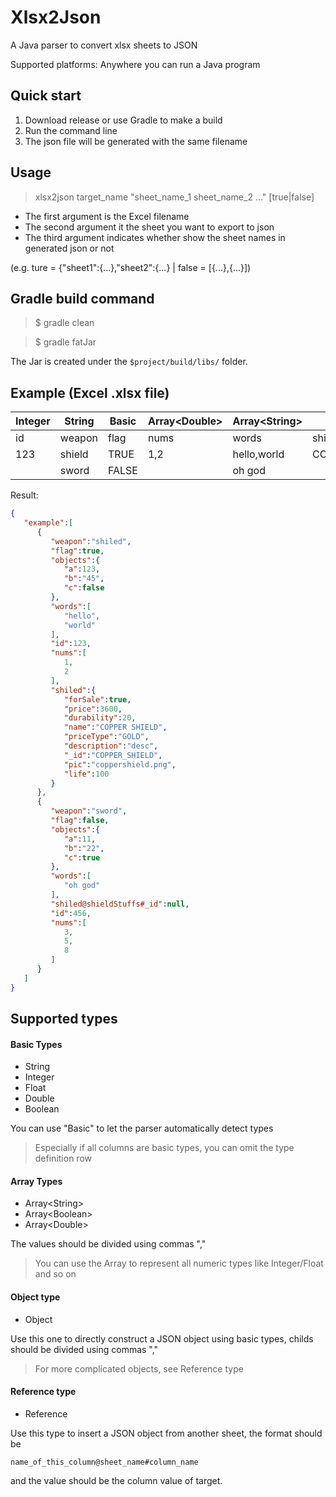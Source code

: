 # Xlsx2Json
A Java parser to convert xlsx sheets to JSON

Supported platforms: Anywhere you can run a Java program

## Quick start
1. Download release or use Gradle to make a build 
2. Run the command line
3. The json file will be generated with the same filename

## Usage

> xlsx2json target_name "sheet_name_1 sheet_name_2 ..." [true|false]

* The first argument is the Excel filename
* The second argument it the sheet you want to export to json
* The third argument indicates whether show the sheet names in generated json or not

(e.g. ture = {"sheet1":{...},"sheet2":{...} | false = [{...},{...}])

## Gradle build command
> $ gradle clean

> $ gradle fatJar

The Jar is created under the ```$project/build/libs/``` folder.

## Example (Excel .xlsx file)
| Integer | String | Basic  | Array\<Double\> | Array\<String\>   | Reference   | Object      |
| ----   | --------| ------ | ---------------- | ---------- | ---------- | ------------ |
| id     | weapon  | flag   | nums  | words  | shiled@shieldStuffs#_id   | objects      |
| 123    | shield  | TRUE   | 1,2   | hello,world   | COPPER_SHIELD | a:123,b:"45",c:false   |
|      | sword   | FALSE  |   | oh god    |   | a:11;b:"22",c:true    |

Result:

```json
{
   "example":[
      {
         "weapon":"shiled",
         "flag":true,
         "objects":{
            "a":123,
            "b":"45",
            "c":false
         },
         "words":[
            "hello",
            "world"
         ],
         "id":123,
         "nums":[
            1,
            2
         ],
         "shiled":{
            "forSale":true,
            "price":3600,
            "durability":20,
            "name":"COPPER SHIELD",
            "priceType":"GOLD",
            "description":"desc",
            "_id":"COPPER_SHIELD",
            "pic":"coppershield.png",
            "life":100
         }
      },
      {
         "weapon":"sword",
         "flag":false,
         "objects":{
            "a":11,
            "b":"22",
            "c":true
         },
         "words":[
            "oh god"
         ],
         "shiled@shieldStuffs#_id":null,
         "id":456,
         "nums":[
            3,
            5,
            8
         ]
      }
   ]
}
```

## Supported types
#### Basic Types
* String
* Integer
* Float
* Double
* Boolean

You can use "Basic" to let the parser automatically detect types

> Especially if all columns are basic types, you can omit the type definition row

#### Array Types
* Array\<String\>
* Array\<Boolean\>
* Array\<Double\>

The values should be divided using commas ","

> You can use the Array<Double> to represent all numeric types like Integer/Float and so on

#### Object type
* Object

Use this one to directly construct a JSON object using basic types, childs should be divided using commas ","

> For more complicated objects, see Reference type

#### Reference type
* Reference

Use this type to insert a JSON object from another sheet, the format should be

``` name_of_this_column@sheet_name#column_name ```

and the value should be the column value of target.


